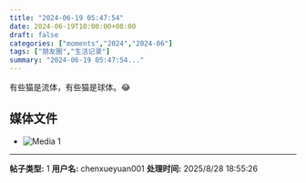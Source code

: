 ```yaml
---
title: "2024-06-19 05:47:54"
date: 2024-06-19T10:00:00+08:00
draft: false
categories: ["moments","2024","2024-06"]
tags: ["朋友圈","生活记录"]
summary: "2024-06-19 05:47:54..."
---
```


有些猫是流体，有些猫是球体。😂

## 媒体文件

- ![Media 1](/Moments/photos/2024-06-19/202406190547540.jpg)

---

**帖子类型:** 1
**用户名:** chenxueyuan001
**处理时间:** 2025/8/28 18:55:26